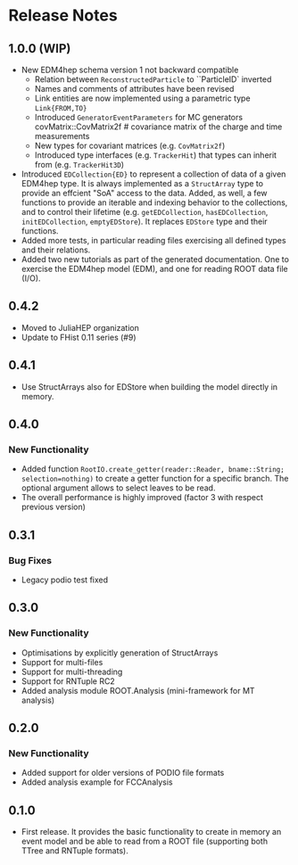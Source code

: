 
# Release Notes

## 1.0.0 (WIP)
- New EDM4hep schema version 1 not backward compatible
  - Relation between `ReconstructedParticle` to ``ParticleID` inverted
  - Names and comments of attributes have been revised
  - Link entities are now implemented using a parametric type `Link{FROM,TO}`
  - Introduced `GeneratorEventParameters` for MC generators
    covMatrix::CovMatrix2f           #  covariance matrix of the charge and time measurements 
  - New types for covariant matrices (e.g. `CovMatrix2f`)
  - Introduced type interfaces (e.g. `TrackerHit`) that types can inherit from (e.g. `TrackerHit3D`)
- Introduced `EDCollection{ED}` to represent a collection of data of a given EDM4hep type. It is always implemented as a `StructArray` type to provide an effcient "SoA" access to the data. Added, as well, a few functions to provide an iterable and indexing behavior to the collections, and to control their lifetime (e.g. `getEDCollection`, `hasEDCollection`, `initEDCollection`, `emptyEDStore`). It replaces `EDStore` type and their functions.
- Added more tests, in particular reading files exercising all defined types and their relations.
- Added two new tutorials as part of the generated documentation. One to exercise the EDM4hep model (EDM), and one for reading ROOT data file (I/O).
## 0.4.2
- Moved to JuliaHEP organization
- Update to FHist 0.11 series (#9)

## 0.4.1
- Use StructArrays also for EDStore when building the model directly in memory.

## 0.4.0
### New Functionality
- Added function `RootIO.create_getter(reader::Reader, bname::String; selection=nothing)` to create a getter function for a specific branch.
  The optional argument allows to select leaves to be read.
- The overall performance is highly improved (factor 3 with respect previous version)

## 0.3.1
### Bug Fixes
- Legacy podio test fixed

## 0.3.0
### New Functionality
- Optimisations by explicitly generation of StructArrays
- Support for multi-files
- Support for multi-threading
- Support for RNTuple RC2
- Added analysis module ROOT.Analysis (mini-framework for MT analysis)

## 0.2.0
### New Functionality
- Added support for older versions of PODIO file formats
- Added analysis example for FCCAnalysis

## 0.1.0
- First release. It provides the basic functionality to create in memory an event model and be able to read from a ROOT file (supporting both TTree and RNTuple formats).
